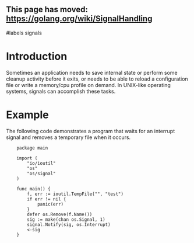 ## This page has moved: https://golang.org/wiki/SignalHandling ##
#labels signals

# Introduction #

Sometimes an application needs to save internal state or perform some cleanup activity before it exits, or needs to be able to reload a configuration file or write a memory/cpu profile on demand.  In UNIX-like operating systems, signals can accomplish these tasks.

# Example #

The following code demonstrates a program that waits for an interrupt signal and removes a temporary file when it occurs.

```
    package main
    
    import (
        "io/ioutil"
        "os"
        "os/signal"
    )
    
    func main() {
        f, err := ioutil.TempFile("", "test")
        if err != nil {
            panic(err)
        }
        defer os.Remove(f.Name())
        sig := make(chan os.Signal, 1)
        signal.Notify(sig, os.Interrupt)
        <-sig
    }
```